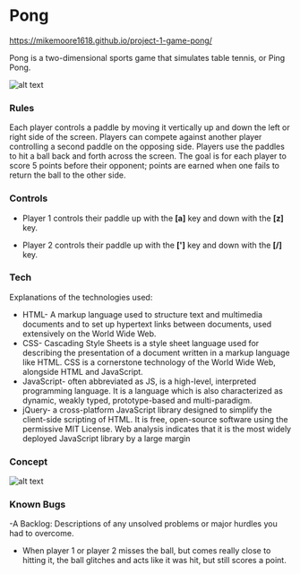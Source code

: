 
# Pong

https://mikemoore1618.github.io/project-1-game-pong/

Pong is a two-dimensional sports game that simulates table tennis, or Ping Pong. 

![alt text](https://i.imgur.com/3lH33mo.png)

### Rules

Each player controls a paddle by moving it vertically up and down the left or right side of the screen. Players can compete against another player controlling a second paddle on the opposing side. Players use the paddles to hit a ball back and forth across the screen. The goal is for each player to score 5 points before their opponent; points are earned when one fails to return the ball to the other side.


### Controls

- Player 1 controls their paddle up with the **[a]** key and down with the **[z]** key.

- Player 2 controls their paddle up with the **[']** key and down with the **[/]** key.

### Tech

Explanations of the technologies used:

- HTML- A markup language used to structure text and multimedia documents and to set up hypertext links between documents, used extensively on the World Wide Web.
- CSS- Cascading Style Sheets is a style sheet language used for describing the presentation of a document written in a markup language like HTML. CSS is a cornerstone technology of the World Wide Web, alongside HTML and JavaScript.
- JavaScript- often abbreviated as JS, is a high-level, interpreted programming language. It is a language which is also characterized as dynamic, weakly typed, prototype-based and multi-paradigm.
- jQuery- a cross-platform JavaScript library designed to simplify the client-side scripting of HTML. It is free, open-source software using the permissive MIT License. Web analysis indicates that it is the most widely deployed JavaScript library by a large margin

### Concept

![alt text](https://i.imgur.com/rLoeCQG.jpg)

### Known Bugs

-A Backlog: Descriptions of any unsolved problems or major hurdles you had to overcome.

- When player 1 or player 2 misses the ball, but comes really close to hitting it, the ball glitches and acts like it was hit, but still scores a point. 
